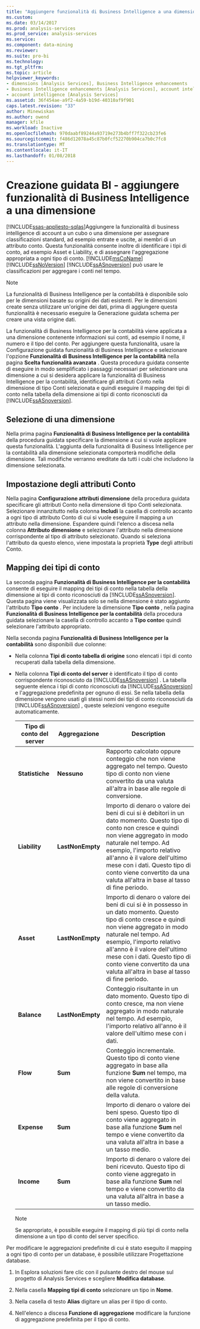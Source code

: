 ```yaml
---
title: "Aggiungere funzionalità di Business Intelligence a una dimensione | Documenti Microsoft"
ms.custom: 
ms.date: 03/14/2017
ms.prod: analysis-services
ms.prod_service: analysis-services
ms.service: 
ms.component: data-mining
ms.reviewer: 
ms.suite: pro-bi
ms.technology: 
ms.tgt_pltfrm: 
ms.topic: article
helpviewer_keywords:
- dimensions [Analysis Services], Business Intelligence enhancements
- Business Intelligence enhancements [Analysis Services], account intelligence
- account intelligence [Analysis Services]
ms.assetid: 36f454ae-a9f2-4a59-b19d-40310af9f901
caps.latest.revision: "33"
author: Minewiskan
ms.author: owend
manager: kfile
ms.workload: Inactive
ms.openlocfilehash: 970daabf89244a93719e273b4bff7f322cb23fe6
ms.sourcegitcommit: f486d12078a45c87b0fcf52270b904ca7b0c7fc8
ms.translationtype: MT
ms.contentlocale: it-IT
ms.lasthandoff: 01/08/2018
---
```

# <a name="bi-wizard---add-account-intelligence-to-a-dimension"></a>Creazione guidata BI - aggiungere funzionalità di Business Intelligence a una dimensione
[!INCLUDE[ssas-appliesto-sqlas](../../includes/ssas-appliesto-sqlas.md)]Aggiungere la funzionalità di business intelligence di account a un cubo o una dimensione per assegnare classificazioni standard, ad esempio entrate e uscite, ai membri di un attributo conto. Questa funzionalità consente inoltre di identificare i tipi di conto, ad esempio Asset e Liability, e di assegnare l'aggregazione appropriata a ogni tipo di conto. [!INCLUDE[msCoName](../../includes/msconame-md.md)] [!INCLUDE[ssNoVersion](../../includes/ssnoversion-md.md)] [!INCLUDE[ssASnoversion](../../includes/ssasnoversion-md.md)] può usare le classificazioni per aggregare i conti nel tempo.  
  
> [!NOTE]  
>  La funzionalità di Business Intelligence per la contabilità è disponibile solo per le dimensioni basate su origini dei dati esistenti. Per le dimensioni create senza utilizzare un'origine dei dati, prima di aggiungere questa funzionalità è necessario eseguire la Generazione guidata schema per creare una vista origine dati.  
  
 La funzionalità di Business Intelligence per la contabilità viene applicata a una dimensione contenente informazioni sui conti, ad esempio il nome, il numero e il tipo del conto. Per aggiungere questa funzionalità, usare la Configurazione guidata funzionalità di Business Intelligence e selezionare l'opzione **Funzionalità di Business Intelligence per la contabilità** nella pagina **Scelta funzionalità avanzata** . Questa procedura guidata consente di eseguire in modo semplificato i passaggi necessari per selezionare una dimensione a cui si desidera applicare la funzionalità di Business Intelligence per la contabilità, identificare gli attributi Conto nella dimensione di tipo Conti selezionata e quindi eseguire il mapping dei tipi di conto nella tabella della dimensione ai tipi di conto riconosciuti da [!INCLUDE[ssASnoversion](../../includes/ssasnoversion-md.md)].  
  
## <a name="selecting-a-dimension"></a>Selezione di una dimensione  
 Nella prima pagina **Funzionalità di Business Intelligence per la contabilità** della procedura guidata specificare la dimensione a cui si vuole applicare questa funzionalità. L'aggiunta della funzionalità di Business Intelligence per la contabilità alla dimensione selezionata comporterà modifiche della dimensione. Tali modifiche verranno ereditate da tutti i cubi che includono la dimensione selezionata.  
  
## <a name="specifying-account-attributes"></a>Impostazione degli attributi Conto  
 Nella pagina **Configurazione attributi dimensione** della procedura guidata specificare gli attributi Conto nella dimensione di tipo Conti selezionata. Selezionare innanzitutto nella colonna **Includi** la casella di controllo accanto a ogni tipo di attributo Conto di cui si vuole eseguire il mapping a un attributo nella dimensione. Espandere quindi l'elenco a discesa nella colonna **Attributo dimensione** e selezionare l'attributo nella dimensione corrispondente al tipo di attributo selezionato. Quando si seleziona l'attributo da questo elenco, viene impostata la proprietà **Type** degli attributi Conto.  
  
## <a name="mapping-account-types"></a>Mapping dei tipi di conto  
 La seconda pagina **Funzionalità di Business Intelligence per la contabilità** consente di eseguire il mapping dei tipi di conto nella tabella della dimensione ai tipi di conto riconosciuti da [!INCLUDE[ssASnoversion](../../includes/ssasnoversion-md.md)]. Questa pagina viene visualizzata solo se nella dimensione è stato aggiunto l'attributo **Tipo conto** . Per includere la dimensione **Tipo conto** , nella pagina **Funzionalità di Business Intelligence per la contabilità** della procedura guidata selezionare la casella di controllo accanto a **Tipo conto**e quindi selezionare l'attributo appropriato.  
  
 Nella seconda pagina **Funzionalità di Business Intelligence per la contabilità** sono disponibili due colonne:  
  
-   Nella colonna **Tipi di conto tabella di origine** sono elencati i tipi di conto recuperati dalla tabella della dimensione.  
  
-   Nella colonna **Tipi di conto del server** è identificato il tipo di conto corrispondente riconosciuto da [!INCLUDE[ssASnoversion](../../includes/ssasnoversion-md.md)] . La tabella seguente elenca i tipi di conto riconosciuti da [!INCLUDE[ssASnoversion](../../includes/ssasnoversion-md.md)] e l'aggregazione predefinita per ognuno di essi. Se nella tabella della dimensione vengono usati gli stessi nomi dei tipi di conto riconosciuti da [!INCLUDE[ssASnoversion](../../includes/ssasnoversion-md.md)] , queste selezioni vengono eseguite automaticamente.  
  
    |Tipo di conto del server|Aggregazione|Description|  
    |-------------------------|-----------------|-----------------|  
    |**Statistiche**|**Nessuno**|Rapporto calcolato oppure conteggio che non viene aggregato nel tempo. Questo tipo di conto non viene convertito da una valuta all'altra in base alle regole di conversione.|  
    |**Liability**|**LastNonEmpty**|Importo di denaro o valore dei beni di cui si è debitori in un dato momento. Questo tipo di conto non cresce e quindi non viene aggregato in modo naturale nel tempo. Ad esempio, l'importo relativo all'anno è il valore dell'ultimo mese con i dati. Questo tipo di conto viene convertito da una valuta all'altra in base al tasso di fine periodo.|  
    |**Asset**|**LastNonEmpty**|Importo di denaro o valore dei beni di cui si è in possesso in un dato momento. Questo tipo di conto cresce e quindi non viene aggregato in modo naturale nel tempo. Ad esempio, l'importo relativo all'anno è il valore dell'ultimo mese con i dati. Questo tipo di conto viene convertito da una valuta all'altra in base al tasso di fine periodo.|  
    |**Balance**|**LastNonEmpty**|Conteggio risultante in un dato momento. Questo tipo di conto cresce, ma non viene aggregato in modo naturale nel tempo. Ad esempio, l'importo relativo all'anno è il valore dell'ultimo mese con i dati.|  
    |**Flow**|**Sum**|Conteggio incrementale. Questo tipo di conto viene aggregato in base alla funzione **Sum** nel tempo, ma non viene convertito in base alle regole di conversione della valuta.|  
    |**Expense**|**Sum**|Importo di denaro o valore dei beni speso. Questo tipo di conto viene aggregato in base alla funzione **Sum** nel tempo e viene convertito da una valuta all'altra in base a un tasso medio.|  
    |**Income**|**Sum**|Importo di denaro o valore dei beni ricevuto. Questo tipo di conto viene aggregato in base alla funzione **Sum** nel tempo e viene convertito da una valuta all'altra in base a un tasso medio.|  
  
    > [!NOTE]  
    >  Se appropriato, è possibile eseguire il mapping di più tipi di conto nella dimensione a un tipo di conto del server specifico.  
  
 Per modificare le aggregazioni predefinite di cui è stato eseguito il mapping a ogni tipo di conto per un database, è possibile utilizzare Progettazione database.  
  
1.  In Esplora soluzioni fare clic con il pulsante destro del mouse sul progetto di Analysis Services e scegliere **Modifica database**.  
  
2.  Nella casella **Mapping tipi di conto** selezionare un tipo in **Nome**.  
  
3.  Nella casella di testo **Alias** digitare un alias per il tipo di conto.  
  
4.  Nell'elenco a discesa **Funzione di aggregazione** modificare la funzione di aggregazione predefinita per il tipo di conto.  
  
  
